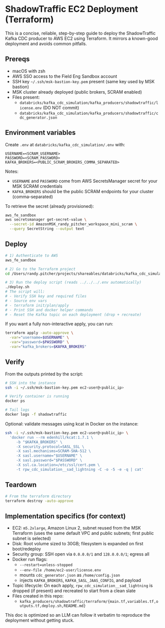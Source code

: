 # ShadowTraffic EC2 Deployment (Terraform)

This is a concise, reliable, step-by-step guide to deploy the ShadowTraffic Kafka CDC producer to AWS EC2 using Terraform. It mirrors a known-good deployment and avoids common pitfalls.

## Prereqs

- macOS with zsh
- AWS SSO access to the Field Eng Sandbox account
- SSH key `~/.ssh/msk-bastion-key.pem` present (same key used by MSK bastion)
- MSK cluster already deployed (public brokers, SCRAM enabled)
- Files present:
  - `databricks/kafka_cdc_simulation/kafka_producers/shadowtraffic/license.env` (DO NOT commit)
  - `databricks/kafka_cdc_simulation/kafka_producers/shadowtraffic/cdc_generator.json`

## Environment variables

Create `.env` at `databricks/kafka_cdc_simulation/.env` with:

```
USERNAME=<SCRAM_USERNAME>
PASSWORD=<SCRAM_PASSWORD>
KAFKA_BROKERS=<PUBLIC_SCRAM_BROKERS_COMMA_SEPARATED>
```

Notes:
- `USERNAME` and `PASSWORD` come from AWS SecretsManager secret for your MSK SCRAM credentials
- `KAFKA_BROKERS` should be the public SCRAM endpoints for your cluster (comma-separated)

To retrieve the secret (already provisioned):

```bash
aws_fe_sandbox
aws secretsmanager get-secret-value \
  --secret-id AmazonMSK_randy_pitcher_workspace_mini_scram \
  --query SecretString --output text
```

## Deploy

```bash
# 1) Authenticate to AWS
aws_fe_sandbox

# 2) Go to the Terraform project
cd /Users/randy.pitcher/projects/shareables/databricks/kafka_cdc_simulation/kafka_producers/shadowtraffic/terraform

# 3) Run the deploy script (reads ../../../.env automatically)
./deploy.sh
# The script will:
# - Verify SSH key and required files
# - Source env vars
# - terraform init/plan/apply
# - Print SSH and docker helper commands
# - Reset the Kafka topic on each deployment (drop + recreate)
```

If you want a fully non-interactive apply, you can run:

```bash
terraform apply -auto-approve \
  -var="username=$USERNAME" \
  -var="password=$PASSWORD" \
  -var="kafka_brokers=$KAFKA_BROKERS"
```

## Verify

From the outputs printed by the script:

```bash
# SSH into the instance
ssh -i ~/.ssh/msk-bastion-key.pem ec2-user@<public_ip>

# Verify container is running
docker ps

# Tail logs
docker logs -f shadowtraffic
```

Optional: validate messages using kcat in Docker on the instance:

```bash
ssh -i ~/.ssh/msk-bastion-key.pem ec2-user@<public_ip> \
  'docker run --rm edenhill/kcat:1.7.1 \
     -b "$KAFKA_BROKERS" \
     -X security.protocol=SASL_SSL \
     -X sasl.mechanisms=SCRAM-SHA-512 \
     -X sasl.username="$USERNAME" \
     -X sasl.password="$PASSWORD" \
     -X ssl.ca.location=/etc/ssl/cert.pem \
     -t rpw_cdc_simulation__sad_lightning -C -o -5 -e -q | cat'
```

## Teardown

```bash
# From the terraform directory
terraform destroy -auto-approve
```

## Implementation specifics (for context)

- EC2: `m5.2xlarge`, Amazon Linux 2, subnet reused from the MSK Terraform (uses the same default VPC and public subnets; first public subnet is selected)
- Disk: Root volume sized to 30GB; filesystem is expanded on first boot/redeploy
- Security group: SSH open via `0.0.0.0/1` and `128.0.0.0/1`; egress all
- Docker run flags:
  - `--restart=unless-stopped`
  - `--env-file /home/ec2-user/license.env`
  - mounts `cdc_generator.json` as `/home/config.json`
  - injects `KAFKA_BROKERS`, `KAFKA_SASL_JAAS_CONFIG`, and payload
- Topic lifecycle: On each apply, `rpw_cdc_simulation__sad_lightning` is dropped (if present) and recreated to start from a clean slate
- Files created in this repo:
  - `kafka_producers/shadowtraffic/terraform/{main.tf,variables.tf,outputs.tf,deploy.sh,README.md}`

This doc is optimized so an LLM can follow it verbatim to reproduce the deployment without getting stuck.
